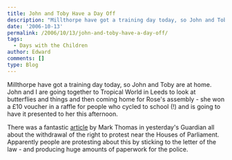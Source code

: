 ```yaml
---
title: John and Toby Have a Day Off
description: "Millthorpe have got a training day today, so John and Toby are at home.\_ John and I are going together..."
date: '2006-10-13'
permalink: /2006/10/13/john-and-toby-have-a-day-off/
tags:
  - Days with the Children
author: Edward
comments: []
type: Blog
---
```


Millthorpe have got a training day today, so John and Toby are at home. 
John and I are going together to Tropical World in Leeds to look at
butterflies and things and then coming home for Rose\'s assembly - she
won a £10 voucher in a raffle for people who cycled to school (!) and is
going to have it presented to her this afternoon.

There was a fantastic [article][1] by Mark Thomas in yesterday\'s
Guardian all about the withdrawal of the right to protest near the
Houses of Parliament.  Apparently people are protesting about this by
sticking to the letter of the law - and producing huge amounts of
paperwork for the police.



[1]: https://www.guardian.co.uk/g2/story/0,,1920095,00.html
